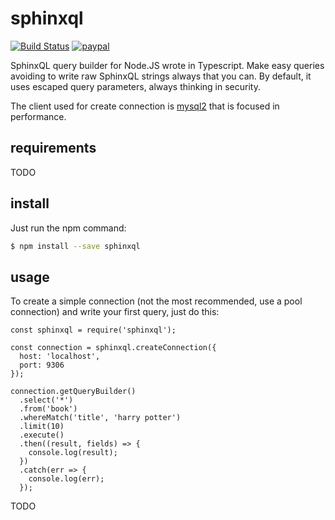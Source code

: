 # sphinxql

[![Build Status](https://travis-ci.org/SiroDiaz/sphinxql.svg?branch=develop)](https://travis-ci.org/SiroDiaz/sphinxql)
[![paypal](https://www.paypalobjects.com/en_US/i/btn/btn_donateCC_LG.gif)](https://www.paypal.com/cgi-bin/webscr?cmd=_s-xclick&hosted_button_id=3XKLA6VTYVSKW&source=url)

SphinxQL query builder for Node.JS wrote in Typescript. Make easy queries avoiding
to write raw SphinxQL strings always that you can. By default, it uses escaped query parameters, always
thinking in security.

The client used for create connection is [mysql2](https://github.com/sidorares/node-mysql2) that is focused
in performance.

## requirements

TODO

## install

Just run the npm command:
```bash
$ npm install --save sphinxql
```

## usage

To create a simple connection (not the most recommended, use a pool connection)
and write your first query, just do this:

```ecmascript 6
const sphinxql = require('sphinxql');

const connection = sphinxql.createConnection({
  host: 'localhost',
  port: 9306
});

connection.getQueryBuilder()
  .select('*')
  .from('book')
  .whereMatch('title', 'harry potter')
  .limit(10)
  .execute()
  .then((result, fields) => {
    console.log(result);
  })
  .catch(err => {
    console.log(err);
  });
```
TODO